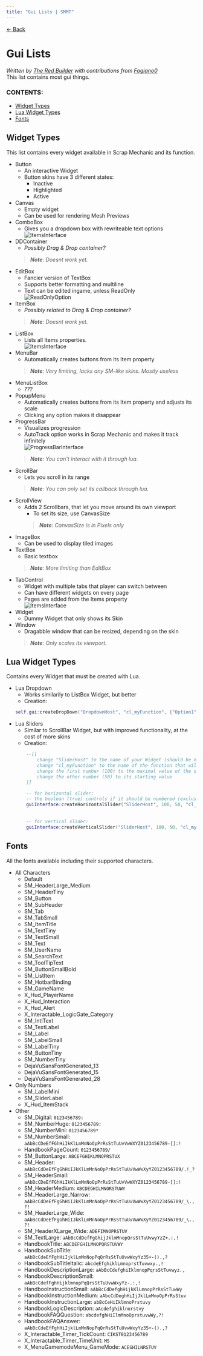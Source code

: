 ```yaml
---
title: "Gui Lists | SMMT"
---
```


[← Back](../../index.md)

# Gui Lists
*Written by [The Red Builder](https://github.com/TheRedBuilder) with contributions from [Fagiano0](https://github.com/Fagiano0)*  
This list contains most gui things.

### CONTENTS:
- [Widget Types](#widget-types)
- [Lua Widget Types](#lua-widget-types)
- [Fonts](#fonts)

## Widget Types
This list contains every widget available in Scrap Mechanic and its function.
- Button 
	- An interactive Widget  
	- Button skins have 3 different states:
		- Inactive
		- Highlighted
		- Active
- Canvas
	- Empty widget
	- Can be used for rendering Mesh Previews
- ComboBox
	- Gives you a dropdown box with rewriteable text options  
	![ItemsInterface](Images/AddItems.png "Items Interface")
- DDContainer
	- *Possibly Drag & Drop container?*
	> ***Note**: Doesnt work yet.*
- EditBox
	- Fancier version of TextBox
	- Supports better formatting and multiline
	- Text can be edited ingame, unless ReadOnly  
	![ReadOnlyOption](Images/ReadOnly.png "ReadOnly Option")
- ItemBox
	- *Possibly related to Drag & Drop container?*
	> ***Note**: Doesnt work yet.*
- ListBox
	- Lists all Items properties.  
	![ItemsInterface](Images/AddItems.png "Items Interface")
- MenuBar
	- Automatically creates buttons from its Item property
	> ***Note**: Very limiting, lacks any SM-like skins. Mostly useless*
- MenuListBox
	- *???*
- PopupMenu
	- Automatically creates buttons from its Item property and adjusts its scale
	- Clicking any option makes it disappear
- ProgressBar
	- Visualizes progression
	- AutoTrack option works in Scrap Mechanic and makes it track infinitely  
	![ProgressBarInterface](Images/ProgressBar.png "ProgressBar Interface")
	> ***Note**: You can't interact with it through lua.*
- ScrollBar
	- Lets you scroll in its range  
	> ***Note**: You can only set its callback through lua.*
- ScrollView
	- Adds 2 Scrollbars, that let you move around its own viewport
		- To set its size, use CanvasSize
		> ***Note**: CanvasSize is in Pixels only*
- ImageBox
	- Can be used to display tiled images
- TextBox
	- Basic textbox
	> ***Note**: More limiting than EditBox*
- TabControl
	- Widget with multiple tabs that player can switch between
	- Can have different widgets on every page
	- Pages are added from the Items property  
	![ItemsInterface](Images/AddItems.png "Items Interface")
- Widget
	- Dummy Widget that only shows its Skin
- Window
	- Dragabble window that can be resized, depending on the skin
	> ***Note**: Only scales its viewport.*
	
## Lua Widget Types
Contains every Widget that must be created with Lua.
- Lua Dropdown
	- Works similarily to ListBox Widget, but better
	- Creation:
	```lua
	self.gui:createDropDown("DropdownHost", "cl_myFunction", {"Option1","Option2"}) -- change self.gui to your created gui, change "DropdownHost" to the name of your Widget (Widget should be empty, with panelEmpty skin), change "cl_myFunction" to the name of the function that will receive its callback, fill in the table {"Option1","Option2"} with the option names, these are returned to the callback when player clicks them.
	```
- Lua Sliders
	- Similar to ScrollBar Widget, but with improved functionality, at the cost of more skins
	- Creation:
	```lua
		--[[
			change "SliderHost" to the name of your Widget (should be empty, with panelEmpty skin)
			change "cl_myFunction" to the name of the function that will receive its callback
			change the first number (100) to the maximal value of the slider
			change the other number (50) to its starting value
		]]

		-- for horizontal slider:
		-- the boolean (true) controls if it should be numbered (exclusive to horiziontal)
		guiInterface:createHorizontalSlider("SliderHost", 100, 50, "cl_myFunction", true)
		
		
		-- for vertical slider:
		guiInterface:createVerticalSlider("SliderHost", 100, 50, "cl_myFunction")
	```

## Fonts
All the fonts available including their supported characters.

- All Characters
	- Default
	- SM_HeaderLarge_Medium
	- SM_HeaderTiny
	- SM_Button
	- SM_SubHeader
	- SM_Tab
	- SM_TabSmall
	- SM_ItemTitle
	- SM_TextTiny
	- SM_TextSmall
	- SM_Text
	- SM_UserName
	- SM_SearchText
	- SM_ToolTipText
	- SM_ButtonSmallBold
	- SM_ListItem
	- SM_HotbarBinding
	- SM_GameName
	- X_Hud_PlayerName
	- X_Hud_Interaction
	- X_Hud_Alert
	- X_Interactable_LogicGate_Category
	- SM_IntlText
	- SM_TextLabel
	- SM_Label
	- SM_LabelSmall
	- SM_LabelTiny
	- SM_ButtonTiny
	- SM_NumberTiny
	- DejaVuSansFontGenerated_13
	- DejaVuSansFontGenerated_15
	- DejaVuSansFontGenerated_28
- Only Numbers
	- SM_LabelMini
	- SM_SliderLabel
	- X_Hud_ItemStack
- Other
	- SM_Digital: `0123456789:`
	- SM_NumberHuge: `0123456789:`
	- SM_NumberMini: `0123456789*`
	- SM_NumberSmall: `aAbBcCDeEfFGhHiIkKlLmMnNoOpPrRsStTuUvVwWXYZ0123456789-[]:!`
	- HandbookPageCount: `0123456789/`
	- SM_ButtonLarge: `ABCEFGHIKLMNOPRSTUX`
	- SM_Header: `aAbBcCdDeEfFgGhHiIJkKlLmMnNoOpPrRsStTuUvVwWxXyYZ0123456789/.!_?`
	- SM_HeaderSmall: `aAbBcCDeEfFGhHiIkKlLmMnNoOpPrRsStTuUvVwWXYZ0123456789-[]:!`
	- SM_HeaderMedium: `ABCDEGHILMNORSTUWY`
	- SM_HeaderLarge_Narrow: `aAbBcCdDeEfFgGhHiIJkKlLmMnNoOpPrRsStTuUvVwWxXyYZ0123456789/_\.,?!`
	- SM_HeaderLarge_Wide: `aAbBcCdDeEfFgGhHiIJkKlLmMnNoOpPrRsStTuUvVwWxXyYZ0123456789/_\.,?!`
	- SM_HeaderXLarge_Wide: `ADEFIMNOPRSTUV`
	- SM_TextLarge: `aAbBcCdDefFgGhijJklmMnopQrsStTuUvwyYzZ+.:,!`
	- HandbookTitle: `ABCDEFGHILMNOPQRSTUVWY`
	- HandbookSubTitle: `aAbBcCdeEfFghHiIjklLmMnNopPqQrRsStTuUvwWxyYz35+-().,?`
	- HandbookSubTitleItalic: `abcdeEfghiklLmnoprstTuvwxy.,!`
	- HandbookDescriptionLarge: `aAbBcCdefghiIklmnopPqrsStTuvwyz.,`
	- HandbookDescriptionSmall: `aAbBcCdefFghHijklmnopPqQrsStTuUvwWxyYz-.:,!`
	- HandbooInstructionSmall: `aAbBcCdDefghHijkKlLmnopPrRsStTuwWy`
	- HandbookInstructionMedium: `aAbcCdDeghHiIjJklLmMnoOpPrRsStuv`
	- HandbookInstructionLarge: `abBcCeHiIklmnoPrstuvy`
	- HandbookLogicDescription: `aAcdefghiklnorstvy`
	- HandbookFAQQuestion: `abcdefghHiIlmMnoOprstuvwWy,?!`
	- HandbookFAQAnswer: `aAbBcCdeEfFghHiIjklLmMnNopPqQrRsStTuUvwWxyYz35+-().,?`
	- X_Interactable_Timer_TickCount: `CIKST0123456789`
	- X_Interactable_Timer_TimeUnit: `MS`
	- X_MenuGamemodeMenu_GameMode: `ACEGHILNRSTUV`
	